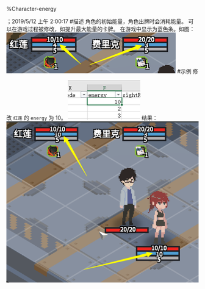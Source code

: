 
%Character-energy

；2019/5/12 上午 2:00:17
#描述
角色的初始能量，角色出牌时会消耗能量。
可以在游戏过程被修改，如提升最大能量的卡牌。
在游戏中显示为蓝色条。如图：
![](character-energy~/Images~/CHARACTERENERGYSAMPLE1.png)
#示例
修改 `红莲` 的 `energy` 为 10。
![](character-energy~/Images~/CHARACTERENERGYSAMPLE2.png)
结果：
![](character-energy~/Images~/CHARACTERENERGYSAMPLE3.png)
